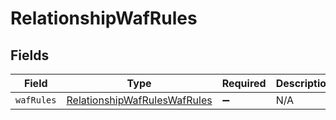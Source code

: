 # RelationshipWafRules


## Fields

| Field                                                                               | Type                                                                                | Required                                                                            | Description                                                                         |
| ----------------------------------------------------------------------------------- | ----------------------------------------------------------------------------------- | ----------------------------------------------------------------------------------- | ----------------------------------------------------------------------------------- |
| `wafRules`                                                                          | [RelationshipWafRulesWafRules](../../models/shared/relationshipwafruleswafrules.md) | :heavy_minus_sign:                                                                  | N/A                                                                                 |